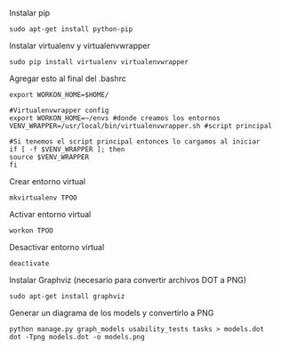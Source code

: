 Instalar pip
```
sudo apt-get install python-pip
```

Instalar virtualenv y virtualenvwrapper
```
sudo pip install virtualenv virtualenvwrapper
```

Agregar esto al final del .bashrc
```
export WORKON_HOME=$HOME/

#Virtualenvwrapper config
export WORKON_HOME=~/envs #donde creamos los entornos
VENV_WRAPPER=/usr/local/bin/virtualenvwrapper.sh #script principal

#Si tenemos el script principal entonces lo cargamos al iniciar
if [ -f $VENV_WRAPPER ]; then
source $VENV_WRAPPER
fi
```


Crear entorno virtual
```
mkvirtualenv TPOO
```

Activar entorno virtual
```
workon TPOO
```

Desactivar entorno virtual
```
deactivate
```

Instalar Graphviz (necesario para convertir archivos DOT a PNG)
```
sudo apt-get install graphviz
```

Generar un diagrama de los models y convertirlo a PNG
```
python manage.py graph_models usability_tests tasks > models.dot
dot -Tpng models.dot -o models.png
```